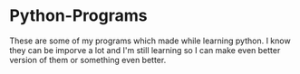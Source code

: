 # Python-Programs
These are some of my programs which made while learning python. I know they can be imporve a lot and I'm still learning so I can make even better version of them or something even better.
